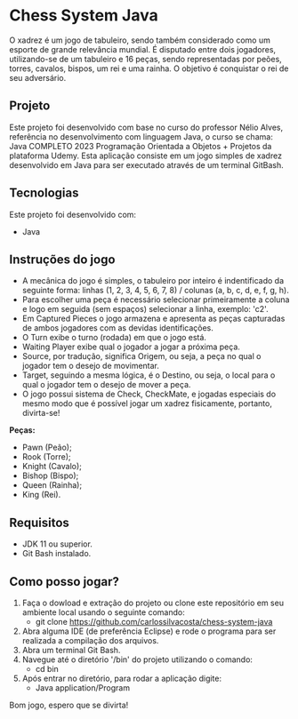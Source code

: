 

# Chess System Java

O xadrez é um jogo de tabuleiro, sendo também considerado como um esporte de grande relevância mundial. É disputado entre dois jogadores, utilizando-se de um tabuleiro e 16 peças, sendo representadas por peões, torres, cavalos, bispos, um rei e uma rainha. O objetivo é conquistar o rei de seu adversário.

## Projeto

Este projeto foi desenvolvido com base no curso do professor Nélio Alves, referência no desenvolvimento com linguagem Java, o curso se chama: Java COMPLETO 2023 Programação Orientada a Objetos + Projetos da plataforma Udemy. Esta aplicação consiste em um jogo simples de xadrez desenvolvido em Java para ser executado através de um terminal GitBash.

## Tecnologias

Este projeto foi desenvolvido com: 
- Java

## Instruções do jogo

- A mecânica do jogo é simples, o tabuleiro por inteiro é indentificado da seguinte forma: linhas (1, 2, 3, 4, 5, 6, 7, 8) / colunas (a, b, c, d, e, f, g, h).
- Para escolher uma peça é necessário selecionar primeiramente a coluna e logo em seguida (sem espaços) selecionar a linha, exemplo: 'c2'.
- Em Captured Pieces o jogo armazena e apresenta as peças capturadas de ambos jogadores com as devidas identificações.
- O Turn exibe o turno (rodada) em que o jogo está.
- Waiting Player exibe qual o jogador a jogar a próxima peça.
- Source, por tradução, significa Origem, ou seja, a peça no qual o jogador tem o desejo de movimentar.
- Target, seguindo a mesma lógica, é o Destino, ou seja, o local para o qual o jogador tem o desejo de mover a peça.
- O jogo possui sistema de Check, CheckMate, e jogadas especiais do mesmo modo que é possível jogar um xadrez fisicamente, portanto, divirta-se!

**Peças:** 
- Pawn (Peão);
- Rook (Torre);
- Knight (Cavalo);
- Bishop (Bispo);
- Queen (Rainha);
- King (Rei).

## Requisitos

- JDK 11 ou superior.
- Git Bash instalado.

## Como posso jogar?

1. Faça o dowload e extração do projeto ou clone este repositório em seu ambiente local usando o seguinte comando:
   - git clone https://github.com/carlossilvacosta/chess-system-java
2. Abra alguma IDE (de preferência Eclipse) e rode o programa para ser realizada a compilação dos arquivos.
3. Abra um terminal Git Bash.
4. Navegue até o diretório '/bin' do projeto utilizando o comando:
   - cd bin
5. Após entrar no diretório, para rodar a aplicação digite:
   - Java application/Program

Bom jogo, espero que se divirta!
